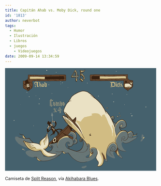 ```yaml
---
title: Capitán Ahab vs. Moby Dick, round one
id: '1813'
author: neverbot
tags:
  - Humor
  - Ilustración
  - Libros
  - juegos
    - Videojuegos
date: 2009-09-14 13:34:59
---
```


[![](./capitan-ahab-vs-moby-dick-round-one/3700458713_b265b23fbf.jpg)](http://akihabarablues.com/2009/07/08/moby-dick-street-fighter-ii-camiseta-wtf/)

Camiseta de [Split Reason](http://www.splitreason.com/product/736#), vía [Akihabara Blues](http://akihabarablues.com/2009/07/08/moby-dick-street-fighter-ii-camiseta-wtf/).